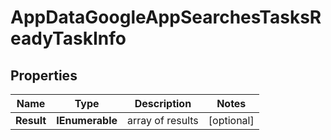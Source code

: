 # AppDataGoogleAppSearchesTasksReadyTaskInfo


## Properties

| Name | Type | Description | Notes |
|------------ | ------------- | ------------- | -------------|
**Result** | **IEnumerable<AppDataGoogleAppSearchesTasksReadyResultInfo>** | array of results |[optional]|